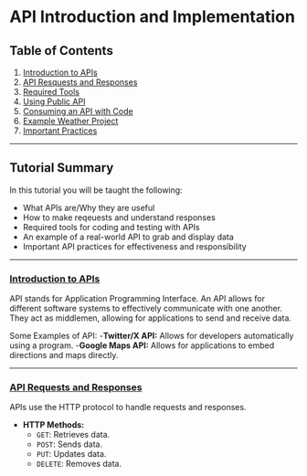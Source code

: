 # API Introduction and Implementation


## Table of Contents
1. [Introduction to APIs](01_introduction.md)
2. [API Resquests and Responses](02_request_response.md)
3. [Required Tools](03_tools_setup.md)
4. [Using Public API](04_Public_API)
5. [Consuming an API with Code](05_code.md)
6. [Example Weather Project](06_WeatherProj.md)
7. [Important Practices](07_practices.md)

---

## Tutorial Summary

In this tutorial you will be taught the following:
- What APIs are/Why they are useful
- How to make reqeuests and understand responses
- Required tools for coding and testing with APIs
- An example of a real-world API to grab and display data
- Important API practices for effectiveness and responsibility

---
### [Introduction to APIs](01_introduction.md)

API stands for Application Programming Interface. An API allows for different software systems to effectively communicate with one another. They act as middlemen, allowing for applications to send and receive data.

Some Examples of API:
-**Twitter/X API:** Allows for developers automatically using a program.
-**Google Maps API:** Allows for applications to embed directions and maps directly.

---

### [API Requests and Responses](02_request_response)
 APIs use the HTTP protocol to handle requests and responses.  
- **HTTP Methods:**  
  - `GET`: Retrieves data.  
  - `POST`: Sends data.  
  - `PUT`: Updates data.  
  - `DELETE`: Removes data.  
